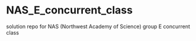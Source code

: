 # NAS_E_concurrent_class
solution repo for NAS (Northwest Academy of Science) group E concurrent class
